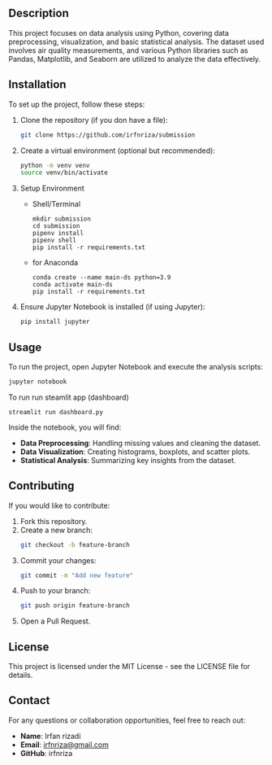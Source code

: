 
## Description

This project focuses on data analysis using Python, covering data preprocessing, visualization, and basic statistical analysis. The dataset used involves air quality measurements, and various Python libraries such as Pandas, Matplotlib, and Seaborn are utilized to analyze the data effectively.

## Installation

To set up the project, follow these steps:

1. Clone the repository (if you don have a file):
   ```bash
   git clone https://github.com/irfnriza/submission
   ```

2. Create a virtual environment (optional but recommended):
   ```bash
   python -m venv venv
   source venv/bin/activate 
   ```

4. Setup Environment

   - Shell/Terminal
      ```
      mkdir submission
      cd submission
      pipenv install
      pipenv shell
      pip install -r requirements.txt
      ```
   
   - for Anaconda
      ```
      conda create --name main-ds python=3.9
      conda activate main-ds
      pip install -r requirements.txt
      ```

4. Ensure Jupyter Notebook is installed (if using Jupyter):
   ```bash
   pip install jupyter
   ```

## Usage

To run the project, open Jupyter Notebook and execute the analysis scripts:
```bash
jupyter notebook
```

To run run steamlit app (dashboard)
```
streamlit run dashboard.py
```

Inside the notebook, you will find:
- **Data Preprocessing**: Handling missing values and cleaning the dataset.
- **Data Visualization**: Creating histograms, boxplots, and scatter plots.
- **Statistical Analysis**: Summarizing key insights from the dataset.

## Contributing

If you would like to contribute:
1. Fork this repository.
2. Create a new branch:
   ```bash
   git checkout -b feature-branch
   ```
3. Commit your changes:
   ```bash
   git commit -m "Add new feature"
   ```
4. Push to your branch:
   ```bash
   git push origin feature-branch
   ```
5. Open a Pull Request.

## License

This project is licensed under the MIT License - see the LICENSE file for details.

## Contact

For any questions or collaboration opportunities, feel free to reach out:
- **Name**: Irfan rizadi
- **Email**: irfnriza@gmail.com
- **GitHub**: irfnriza


